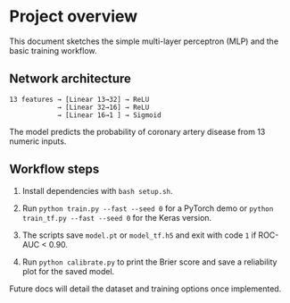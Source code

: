 # Project overview

This document sketches the simple multi-layer perceptron (MLP) and the basic
training workflow.

## Network architecture

```text
13 features → [Linear 13→32] → ReLU
            → [Linear 32→16] → ReLU
            → [Linear 16→1 ] → Sigmoid
```

The model predicts the probability of coronary artery disease from 13 numeric
inputs.

## Workflow steps

1. Install dependencies with `bash setup.sh`.

2. Run `python train.py --fast --seed 0` for a PyTorch demo or
   `python train_tf.py --fast --seed 0` for the Keras version.

3. The scripts save `model.pt` or `model_tf.h5` and exit with code `1` if
   ROC-AUC < 0.90.

4. Run `python calibrate.py` to print the Brier score and save a
   reliability plot for the saved model.

Future docs will detail the dataset and training options once implemented.
